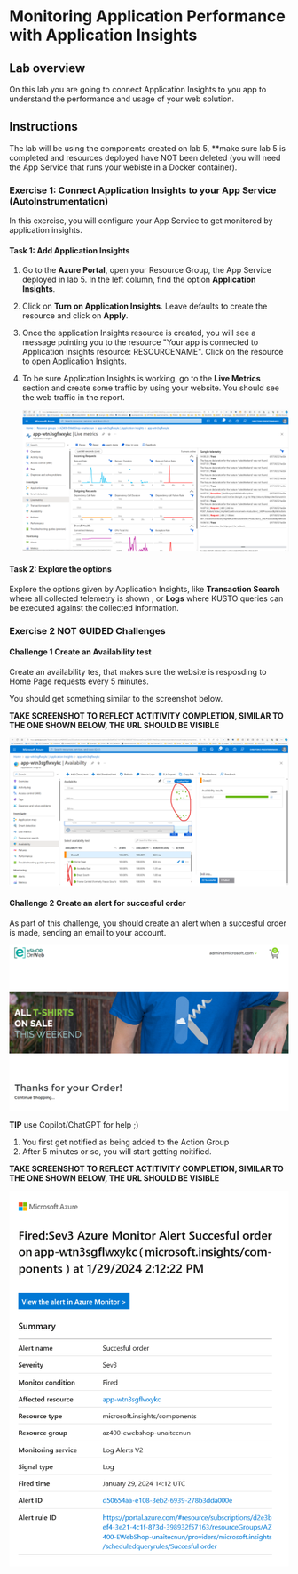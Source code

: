 
# Monitoring Application Performance with Application Insights 


## Lab overview

On this lab you are going to connect Application Insights to you app to understand the performance and usage of your web solution. 

## Instructions

The lab will be using the components created on lab 5, **make sure lab 5 is completed and resources deployed have NOT been deleted (you will need the App Service that runs your webiste in a Docker container).

### Exercise 1: Connect Application Insights to your App Service (AutoInstrumentation)

In this exercise, you will configure your App Service to get monitored by application insights. 

#### Task 1: Add Application Insights

1. Go to the **Azure Portal**, open your Resource Group, the App Service deployed in lab 5. In the left column, find the option **Application Insights**.

1. Click on **Turn on Application Insights**. Leave defaults to create the resource and click on **Apply**. 

1. Once the application Insights resource is created, you will see a message pointing you to the resource "Your app is connected to Application Insights resource: RESOURCENAME". Click on the resource to open Application Insights.

1. To be sure Application Insights is working, go to the **Live Metrics** section and create some traffic by using your website. You should see the web traffic in the report.

    ![](images/lab6-1.png)

#### Task 2: Explore the options 

Explore the options given by Application Insights, like **Transaction Search** where all collected telemetry is shown , or **Logs** where KUSTO queries can be executed against the collected information. 


### Exercise 2 NOT GUIDED Challenges

#### Challenge 1 Create an Availability test

Create an availability tes, that makes sure the website is resposding to Home Page requests every 5 minutes.

You should get something similar to the screenshot below.

**TAKE SCREENSHOT TO REFLECT ACTITIVITY COMPLETION, SIMILAR TO THE ONE SHOWN BELOW, THE URL SHOULD BE VISIBLE**

![](images/lab6-3.png)

#### Challenge 2 Create an alert for succesful order 

As part of this challenge, you should create an alert when a succesful order is made, sending an email to your account. 

  ![](images/lab6-2.png)


**TIP** use Copilot/ChatGPT for help ;) 

1. You first get notified as being added to the Action Group
2. After 5 minutes or so, you will start getting noitified.

**TAKE SCREENSHOT TO REFLECT ACTITIVITY COMPLETION, SIMILAR TO THE ONE SHOWN BELOW, THE URL SHOULD BE VISIBLE**

![](images/lab6-4.png)


